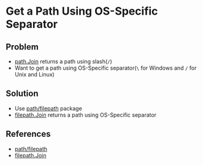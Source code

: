 # Get a Path Using OS-Specific Separator

## Problem
* [path.Join](https://pkg.go.dev/path#Join) returns a path using slash(`/`)
* Want to get a path using OS-Specific separator(`\` for Windows and `/` for Unix and Linux)

## Solution
* Use [path/filepath](https://pkg.go.dev/path/filepath) package
* [filepath.Join](https://pkg.go.dev/path/filepath#Join) returns a path using OS-Specific separator

## References
* [path/filepath](https://pkg.go.dev/path/filepath)
* [filepath.Join](https://pkg.go.dev/path/filepath#Join)

